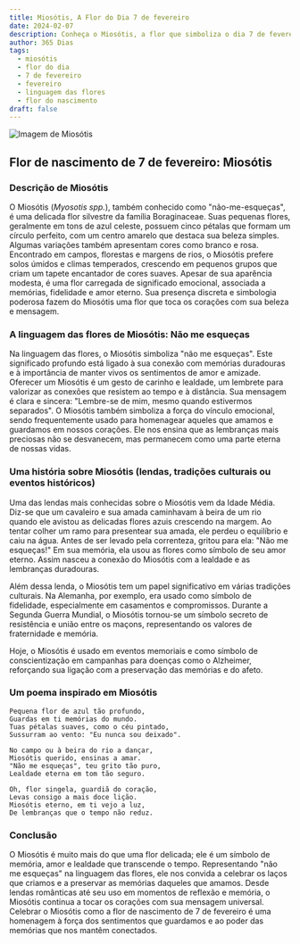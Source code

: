 ```yaml
---
title: Miosótis, A Flor do Dia 7 de fevereiro
date: 2024-02-07
description: Conheça o Miosótis, a flor que simboliza o dia 7 de fevereiro e seu significado 'Não me esqueças'. Explore a beleza e o simbolismo desta flor encantadora.
author: 365 Dias
tags:
  - miosótis
  - flor do dia
  - 7 de fevereiro
  - fevereiro
  - linguagem das flores
  - flor do nascimento
draft: false
---
```


![Imagem de Miosótis](https://cdn.pixabay.com/photo/2018/05/04/15/44/blue-3374250_1280.jpg#center)

## Flor de nascimento de 7 de fevereiro: Miosótis

### Descrição de Miosótis

O Miosótis (_Myosotis spp._), também conhecido como "não-me-esqueças", é uma delicada flor silvestre da família Boraginaceae. Suas pequenas flores, geralmente em tons de azul celeste, possuem cinco pétalas que formam um círculo perfeito, com um centro amarelo que destaca sua beleza simples. Algumas variações também apresentam cores como branco e rosa. Encontrado em campos, florestas e margens de rios, o Miosótis prefere solos úmidos e climas temperados, crescendo em pequenos grupos que criam um tapete encantador de cores suaves. Apesar de sua aparência modesta, é uma flor carregada de significado emocional, associada a memórias, fidelidade e amor eterno. Sua presença discreta e simbologia poderosa fazem do Miosótis uma flor que toca os corações com sua beleza e mensagem.

### A linguagem das flores de Miosótis: Não me esqueças

Na linguagem das flores, o Miosótis simboliza "não me esqueças". Este significado profundo está ligado à sua conexão com memórias duradouras e à importância de manter vivos os sentimentos de amor e amizade. Oferecer um Miosótis é um gesto de carinho e lealdade, um lembrete para valorizar as conexões que resistem ao tempo e à distância. Sua mensagem é clara e sincera: "Lembre-se de mim, mesmo quando estivermos separados". O Miosótis também simboliza a força do vínculo emocional, sendo frequentemente usado para homenagear aqueles que amamos e guardamos em nossos corações. Ele nos ensina que as lembranças mais preciosas não se desvanecem, mas permanecem como uma parte eterna de nossas vidas.

### Uma história sobre Miosótis (lendas, tradições culturais ou eventos históricos)

Uma das lendas mais conhecidas sobre o Miosótis vem da Idade Média. Diz-se que um cavaleiro e sua amada caminhavam à beira de um rio quando ele avistou as delicadas flores azuis crescendo na margem. Ao tentar colher um ramo para presentear sua amada, ele perdeu o equilíbrio e caiu na água. Antes de ser levado pela correnteza, gritou para ela: "Não me esqueças!" Em sua memória, ela usou as flores como símbolo de seu amor eterno. Assim nasceu a conexão do Miosótis com a lealdade e as lembranças duradouras.

Além dessa lenda, o Miosótis tem um papel significativo em várias tradições culturais. Na Alemanha, por exemplo, era usado como símbolo de fidelidade, especialmente em casamentos e compromissos. Durante a Segunda Guerra Mundial, o Miosótis tornou-se um símbolo secreto de resistência e união entre os maçons, representando os valores de fraternidade e memória.

Hoje, o Miosótis é usado em eventos memoriais e como símbolo de conscientização em campanhas para doenças como o Alzheimer, reforçando sua ligação com a preservação das memórias e do afeto.

### Um poema inspirado em Miosótis

```
Pequena flor de azul tão profundo,  
Guardas em ti memórias do mundo.  
Tuas pétalas suaves, como o céu pintado,  
Sussurram ao vento: "Eu nunca sou deixado".  

No campo ou à beira do rio a dançar,  
Miosótis querido, ensinas a amar.  
"Não me esqueças", teu grito tão puro,  
Lealdade eterna em tom tão seguro.  

Oh, flor singela, guardiã do coração,  
Levas consigo a mais doce lição.  
Miosótis eterno, em ti vejo a luz,  
De lembranças que o tempo não reduz.
```

### Conclusão

O Miosótis é muito mais do que uma flor delicada; ele é um símbolo de memória, amor e lealdade que transcende o tempo. Representando "não me esqueças" na linguagem das flores, ele nos convida a celebrar os laços que criamos e a preservar as memórias daqueles que amamos. Desde lendas românticas até seu uso em momentos de reflexão e memória, o Miosótis continua a tocar os corações com sua mensagem universal. Celebrar o Miosótis como a flor de nascimento de 7 de fevereiro é uma homenagem à força dos sentimentos que guardamos e ao poder das memórias que nos mantêm conectados.